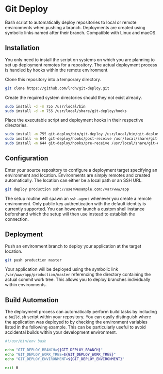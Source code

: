 Git Deploy
==========

Bash script to automatically deploy repositories to local or remote environments when pushing a branch. Deployments are created using symbolic links named after their branch. Compatible with Linux and macOS.

Installation
------------

You only need to install the script on systems on which you are planning to set up deployment remotes for a repository. The actual deployment process is handled by hooks within the remote environment.

Clone this repository into a temporary directory.

```sh
git clone https://github.com/lrdn/git-deploy.git
```

Create the required system directories should they not exist already.

```sh
sudo install -d -m 755 /usr/local/bin
sudo install -d -m 755 /usr/local/share/git-deploy/hooks
```

Place the executable script and deployment hooks in their respective directories.

```sh
sudo install -m 755 git-deploy/bin/git-deploy /usr/local/bin/git-deploy
sudo install -m 644 git-deploy/hooks/post-receive /usr/local/share/git-deploy/hooks/post-receive
sudo install -m 644 git-deploy/hooks/pre-receive /usr/local/share/git-deploy/hooks/pre-receive
```

Configuration
-------------

Enter your source repository to configure a deployment target specifying an environment and location. Environments are simply remotes and created automatically. The location can either be a local path or an SSH URL.

```sh
git deploy production ssh://user@example.com:/var/www/app
```

The setup routine will spawn an ``ssh-agent`` whenever you create a remote environment. Only public key authentication with the default identity is currently supported. You can however launch a custom shell instance beforehand which the setup will then use instead to establish the connection.

Deployment
----------

Push an environment branch to deploy your application at the target location.

```sh
git push production master
```

Your application will be deployed using the symbolic link ``/var/www/app/production/master`` referencing the directory containing the actual commit work tree. This allows you to deploy branches individually within environments.

Build Automation
----------------

The deployment process can automatically perform build tasks by including a ``build.sh`` script within your repository. You can easily distinguish where the application was deployed to by checking the environment variables listed in the following example. This can be particularly useful to avoid accidental builds within your development environment.

```sh
#!/usr/bin/env bash

echo "GIT_DEPLOY_BRANCH=${GIT_DEPLOY_BRANCH}"
echo "GIT_DEPLOY_WORK_TREE=${GIT_DEPLOY_WORK_TREE}"
echo "GIT_DEPLOY_ENVIRONMENT=${GIT_DEPLOY_ENVIRONMENT}"

exit 0
```